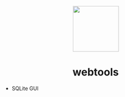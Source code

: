 <div align="center">
<img src="./static/assets/logo.svg" height="125px" width="125px"/>
<h1>webtools</h1>
</div>


- SQLite GUI